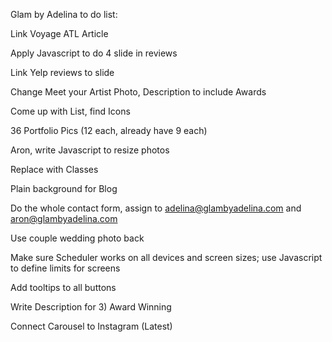 Glam by Adelina to do list:

Link Voyage ATL Article

Apply Javascript to do 4 slide in reviews

Link Yelp reviews to slide

Change Meet your Artist Photo, Description to include Awards

Come up with List, find Icons

36 Portfolio Pics (12 each, already have 9 each)

Aron, write Javascript to resize photos

Replace with Classes

Plain background for Blog

Do the whole contact form, assign to adelina@glambyadelina.com and aron@glambyadelina.com

Use couple wedding photo back

Make sure Scheduler works on all devices and screen sizes; use Javascript to define limits for screens

Add tooltips to all buttons

Write Description for 3) Award Winning

Connect Carousel to Instagram (Latest)
